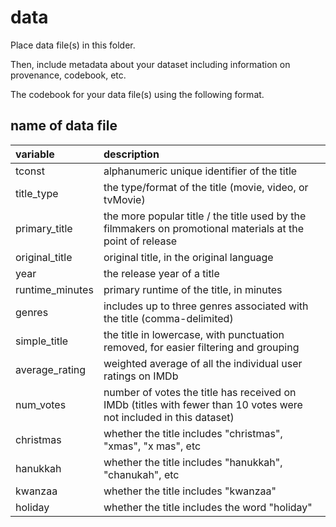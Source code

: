 # data

Place data file(s) in this folder.

Then, include metadata about your dataset including information on provenance, codebook, etc.

The codebook for your data file(s) using the following format.

## name of data file

|variable         |description |
|:----------------|:-----------|
|tconst           | alphanumeric unique identifier of the title |
|title_type       | the type/format of the title (movie, video, or tvMovie) |
|primary_title    | the more popular title / the title used by the filmmakers on promotional materials at the point of release |
|original_title   | original title, in the original language |
|year             | the release year of a title |
|runtime_minutes  | primary runtime of the title, in minutes |
|genres           | includes up to three genres associated with the title (comma-delimited) |
|simple_title     | the title in lowercase, with punctuation removed, for easier filtering and grouping |
|average_rating   | weighted average of all the individual user ratings on IMDb |
|num_votes        | number of votes the title has received on IMDb (titles with fewer than 10 votes were not included in this dataset) |
|christmas        | whether the title includes "christmas", "xmas", "x mas", etc |
|hanukkah         | whether the title includes "hanukkah", "chanukah", etc |
|kwanzaa          | whether the title includes "kwanzaa" |
|holiday          | whether the title includes the word "holiday" |
